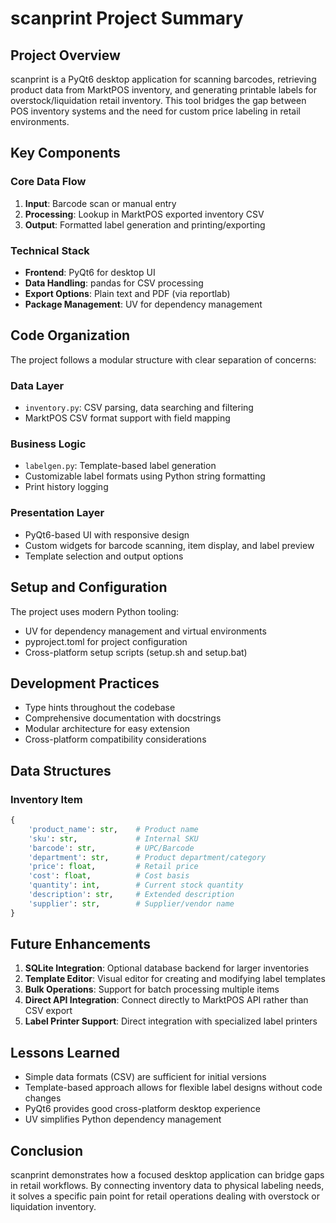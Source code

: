 # scanprint Project Summary

## Project Overview

scanprint is a PyQt6 desktop application for scanning barcodes, retrieving product data from MarktPOS inventory, and generating printable labels for overstock/liquidation retail inventory. This tool bridges the gap between POS inventory systems and the need for custom price labeling in retail environments.

## Key Components

### Core Data Flow
1. **Input**: Barcode scan or manual entry
2. **Processing**: Lookup in MarktPOS exported inventory CSV
3. **Output**: Formatted label generation and printing/exporting

### Technical Stack
- **Frontend**: PyQt6 for desktop UI
- **Data Handling**: pandas for CSV processing
- **Export Options**: Plain text and PDF (via reportlab)
- **Package Management**: UV for dependency management

## Code Organization

The project follows a modular structure with clear separation of concerns:

### Data Layer
- `inventory.py`: CSV parsing, data searching and filtering
- MarktPOS CSV format support with field mapping

### Business Logic
- `labelgen.py`: Template-based label generation
- Customizable label formats using Python string formatting
- Print history logging

### Presentation Layer
- PyQt6-based UI with responsive design
- Custom widgets for barcode scanning, item display, and label preview
- Template selection and output options

## Setup and Configuration

The project uses modern Python tooling:
- UV for dependency management and virtual environments
- pyproject.toml for project configuration
- Cross-platform setup scripts (setup.sh and setup.bat)

## Development Practices

- Type hints throughout the codebase
- Comprehensive documentation with docstrings
- Modular architecture for easy extension
- Cross-platform compatibility considerations

## Data Structures

### Inventory Item
```python
{
    'product_name': str,    # Product name
    'sku': str,             # Internal SKU
    'barcode': str,         # UPC/Barcode
    'department': str,      # Product department/category
    'price': float,         # Retail price
    'cost': float,          # Cost basis
    'quantity': int,        # Current stock quantity
    'description': str,     # Extended description
    'supplier': str,        # Supplier/vendor name
}
```

## Future Enhancements

1. **SQLite Integration**: Optional database backend for larger inventories
2. **Template Editor**: Visual editor for creating and modifying label templates
3. **Bulk Operations**: Support for batch processing multiple items
4. **Direct API Integration**: Connect directly to MarktPOS API rather than CSV export
5. **Label Printer Support**: Direct integration with specialized label printers

## Lessons Learned

- Simple data formats (CSV) are sufficient for initial versions
- Template-based approach allows for flexible label designs without code changes
- PyQt6 provides good cross-platform desktop experience
- UV simplifies Python dependency management

## Conclusion

scanprint demonstrates how a focused desktop application can bridge gaps in retail workflows. By connecting inventory data to physical labeling needs, it solves a specific pain point for retail operations dealing with overstock or liquidation inventory.
